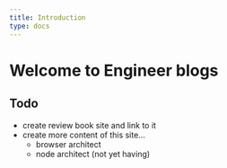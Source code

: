 ```yaml
---
title: Introduction
type: docs
---
```


# Welcome to Engineer blogs

## Todo

- create review book site and link to it
- create more content of this site...
  - browser architect
  - node architect (not yet having)
